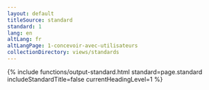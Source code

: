 ```yaml
---
layout: default
titleSource: standard
standard: 1
lang: en
altLang: fr
altLangPage: 1-concevoir-avec-utilisateurs
collectionDirectory: views/standards
---
```

{% include functions/output-standard.html standard=page.standard includeStandardTitle=false currentHeadingLevel=1 %}
